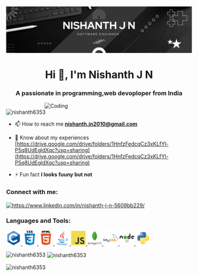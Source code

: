 ![logo](https://github.com/Nishanth6353/Nishanth6353/blob/a94c92ecd0a2db6975818c0312571ffd24e7842f/GITHUB-IMAGE.png)
<h1 align="center">Hi 👋, I'm Nishanth J N</h1>
<h3 align="center">A passionate in programming,web devoploper from India</h3>
<img align="right" alt="Coding" width="400" src="https://www.archmorebusinessweb.com/wp-content/uploads/2024/06/AI-Website-Design-4.jpg">

<p align="left"> <img src="https://komarev.com/ghpvc/?username=nishanth6353&label=Profile%20views&color=0e75b6&style=flat" alt="nishanth6353" /> </p>

- 📫 How to reach me **nishanth.jn2010@gmail.com**

- 📄 Know about my experiences [https://drive.google.com/drive/folders/1HnfzFedcqCz3xKLfYl-P5q8UdEgldXqc?usp=sharing](https://drive.google.com/drive/folders/1HnfzFedcqCz3xKLfYl-P5q8UdEgldXqc?usp=sharing)

- ⚡ Fun fact **I looks fuuny but not**

<h3 align="left">Connect with me:</h3>
<p align="left">
<a href="https://linkedin.com/in/https://www.linkedin.com/in/nishanth-j-n-5609bb229/" target="blank"><img align="center" src="https://raw.githubusercontent.com/rahuldkjain/github-profile-readme-generator/master/src/images/icons/Social/linked-in-alt.svg" alt="https://www.linkedin.com/in/nishanth-j-n-5609bb229/" height="30" width="40" /></a>
</p>

<h3 align="left">Languages and Tools:</h3>
<p align="left"> <a href="https://www.cprogramming.com/" target="_blank" rel="noreferrer"> <img src="https://raw.githubusercontent.com/devicons/devicon/master/icons/c/c-original.svg" alt="c" width="40" height="40"/> </a> <a href="https://www.w3schools.com/css/" target="_blank" rel="noreferrer"> <img src="https://raw.githubusercontent.com/devicons/devicon/master/icons/css3/css3-original-wordmark.svg" alt="css3" width="40" height="40"/> </a> <a href="https://www.w3.org/html/" target="_blank" rel="noreferrer"> <img src="https://raw.githubusercontent.com/devicons/devicon/master/icons/html5/html5-original-wordmark.svg" alt="html5" width="40" height="40"/> </a> <a href="https://www.java.com" target="_blank" rel="noreferrer"> <img src="https://raw.githubusercontent.com/devicons/devicon/master/icons/java/java-original.svg" alt="java" width="40" height="40"/> </a> <a href="https://developer.mozilla.org/en-US/docs/Web/JavaScript" target="_blank" rel="noreferrer"> <img src="https://raw.githubusercontent.com/devicons/devicon/master/icons/javascript/javascript-original.svg" alt="javascript" width="40" height="40"/> </a> <a href="https://www.mongodb.com/" target="_blank" rel="noreferrer"> <img src="https://raw.githubusercontent.com/devicons/devicon/master/icons/mongodb/mongodb-original-wordmark.svg" alt="mongodb" width="40" height="40"/> </a> <a href="https://www.mysql.com/" target="_blank" rel="noreferrer"> <img src="https://raw.githubusercontent.com/devicons/devicon/master/icons/mysql/mysql-original-wordmark.svg" alt="mysql" width="40" height="40"/> </a> <a href="https://nodejs.org" target="_blank" rel="noreferrer"> <img src="https://raw.githubusercontent.com/devicons/devicon/master/icons/nodejs/nodejs-original-wordmark.svg" alt="nodejs" width="40" height="40"/> </a> <a href="https://www.python.org" target="_blank" rel="noreferrer"> <img src="https://raw.githubusercontent.com/devicons/devicon/master/icons/python/python-original.svg" alt="python" width="40" height="40"/> </a> </p>

<p><img align="left" src="https://github-readme-stats.vercel.app/api/top-langs?username=nishanth6353&show_icons=true&locale=en&layout=compact" alt="nishanth6353" /></p>

<p>&nbsp;<img align="center" src="https://github-readme-stats.vercel.app/api?username=nishanth6353&show_icons=true&locale=en" alt="nishanth6353" /></p>

<p><img align="center" src="https://github-readme-streak-stats.herokuapp.com/?user=nishanth6353&" alt="nishanth6353" /></p>
